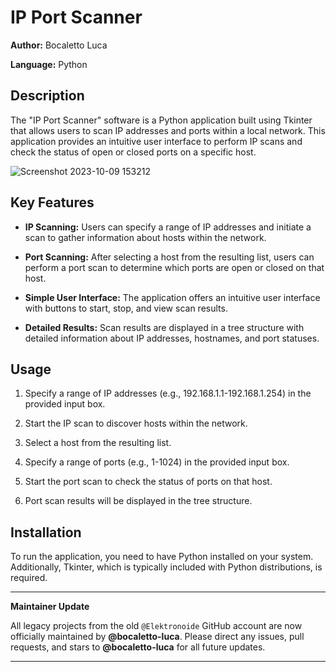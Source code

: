 # IP Port Scanner

**Author:** Bocaletto Luca

**Language:** Python

## Description

The "IP Port Scanner" software is a Python application built using Tkinter that allows users to scan IP addresses and ports within a local network. This application provides an intuitive user interface to perform IP scans and check the status of open or closed ports on a specific host.

![Screenshot 2023-10-09 153212](https://github.com/elektronoide/IP-Port-Scanner/assets/134635227/cc988883-6d89-495e-bf6a-4a1ca8d23ae1)

## Key Features

- **IP Scanning:** Users can specify a range of IP addresses and initiate a scan to gather information about hosts within the network.

- **Port Scanning:** After selecting a host from the resulting list, users can perform a port scan to determine which ports are open or closed on that host.

- **Simple User Interface:** The application offers an intuitive user interface with buttons to start, stop, and view scan results.

- **Detailed Results:** Scan results are displayed in a tree structure with detailed information about IP addresses, hostnames, and port statuses.

## Usage

1. Specify a range of IP addresses (e.g., 192.168.1.1-192.168.1.254) in the provided input box.

2. Start the IP scan to discover hosts within the network.

3. Select a host from the resulting list.

4. Specify a range of ports (e.g., 1-1024) in the provided input box.

5. Start the port scan to check the status of ports on that host.

6. Port scan results will be displayed in the tree structure.

## Installation

To run the application, you need to have Python installed on your system. Additionally, Tkinter, which is typically included with Python distributions, is required.

---

**Maintainer Update**

All legacy projects from the old `@Elektronoide` GitHub account are now officially maintained by **@bocaletto-luca**. Please direct any issues, pull requests, and stars to **@bocaletto-luca** for all future updates.

---
